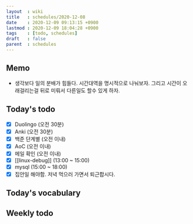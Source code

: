 ```yaml
---
layout  : wiki
title   : schedules/2020-12-08
date    : 2020-12-09 09:13:15 +0900
lastmod : 2020-12-09 18:04:28 +0900
tags    : [todo, schedules]
draft   : false
parent  : schedules
---
```


## Memo
 * 생각보다 일의 분배가 힘들다. 시간대역을 명시적으로 나눠보자. 그리고 시간이 오래걸리는걸 뒤로 미뤄서 다른일도 할수 있게 하자.

## Today's todo
 * [X] Duolingo (오전 30분)
 * [X] Anki (오전 30분)
 * [X] 백준 단계별 (오전 이내)
 * [X] AoC (오전 이내)
 * [X] 메일 확인 (오전 이내)
 * [X] [[linux-debug]] (13:00 ~ 15:00)
 * [X] mysql (15:00 ~ 18:00)
 * [X] 집안일 해야함. 저녁 먹으러 가면서 퇴근합시다.

## Today's vocabulary
## Weekly todo
